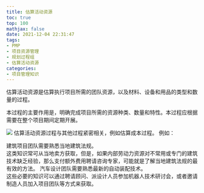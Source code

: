 ```yaml
---
title: 估算活动资源
toc: true
top: 100
mathjax: false
date: 2021-12-04 22:31:47
tags:
- PMP
- 项目资源管理
- 规划过程组
- 估算活动资源
categories:
- 项目管理知识
---
```

估算活动资源是估算执行项目所需的团队资源，以及材料、设备和用品的类型和数量的过程。  

本过程的主要作用是，明确完成项目所需的资源种类、数量和特性。本过程应根据需要在整个项目期间定期开展。  

<img src="https://ddabb.github.io/photos/pmpimages/数据流向图/9.2估算活动资源.png"/>
估算活动资源过程与其他过程紧密相关，例如估算成本过程。  
例如：

建筑项目团队需要熟悉当地建筑法规。  
这类知识常可从当地卖方获取，但是，如果内部劳动力资源对不常用或专门的建筑技术缺乏经验，那么支付额外费用聘请咨询专家，可能就是了解当地建筑法规的最有效的方法。
汽车设计团队需要熟悉最新的自动装配技术。  
这些必要的知识可以通过聘请顾问、派设计人员参加机器人技术研讨会，或者邀请制造人员加入项目团队等方式来获取。
